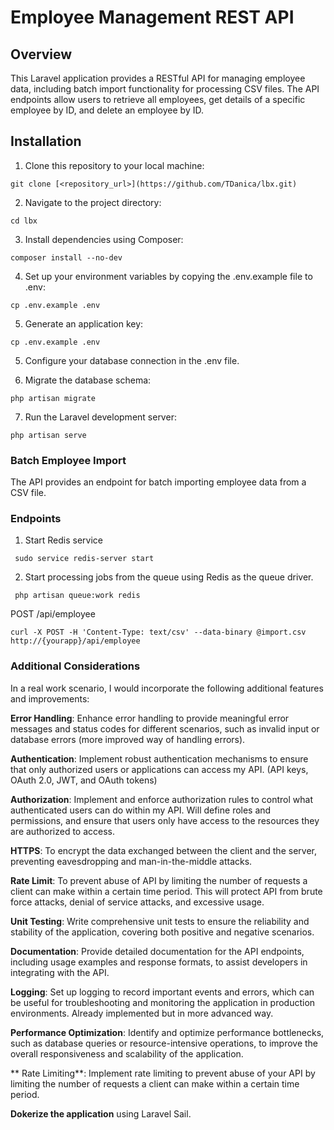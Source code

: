 # Employee Management REST API
## Overview
This Laravel application provides a RESTful API for managing employee data, including batch import functionality for processing CSV files. The API endpoints allow users to retrieve all employees, get details of a specific employee by ID, and delete an employee by ID.

## Installation
1. Clone this repository to your local machine:
```
git clone [<repository_url>](https://github.com/TDanica/lbx.git)

```
2. Navigate to the project directory:
```
cd lbx

```
3. Install dependencies using Composer:
```
composer install --no-dev
```

4. Set up your environment variables by copying the .env.example file to .env:
```
cp .env.example .env
```

5. Generate an application key:
```
cp .env.example .env
```
5. Configure your database connection in the .env file.

6. Migrate the database schema:
```
php artisan migrate
```

7. Run the Laravel development server:
```
php artisan serve
```

### Batch Employee Import
The API provides an endpoint for batch importing employee data from a CSV file.

### Endpoints
1. Start Redis service
```
 sudo service redis-server start
```
2. Start processing jobs from the queue using Redis as the queue driver.
```
 php artisan queue:work redis
```
POST /api/employee

```
curl -X POST -H 'Content-Type: text/csv' --data-binary @import.csv http://{yourapp}/api/employee
```


### Additional Considerations
In a real work scenario, I would incorporate the following additional features and improvements:


**Error Handling**: Enhance error handling to provide meaningful error messages and status codes for different scenarios, such as invalid input or database errors (more improved way of handling errors).

**Authentication**: Implement robust authentication mechanisms to ensure that only authorized users or applications can access my API. (API keys, OAuth 2.0, JWT, and OAuth tokens)

**Authorization**: Implement and enforce authorization rules to control what authenticated users can do within my API. Will define roles and permissions, and ensure that users only have access to the resources they are authorized to access.

 **HTTPS**: To encrypt the data exchanged between the client and the server, preventing eavesdropping and man-in-the-middle attacks.

**Rate Limit**: To prevent abuse of API by limiting the number of requests a client can make within a certain time period. This will protect API from brute force attacks, denial of service attacks, and excessive usage.

**Unit Testing**: Write comprehensive unit tests to ensure the reliability and stability of the application, covering both positive and negative scenarios.

**Documentation**: Provide detailed documentation for the API endpoints, including usage examples and response formats, to assist developers in integrating with the API.

**Logging**: Set up logging to record important events and errors, which can be useful for troubleshooting and monitoring the application in production environments. Already implemented but in more advanced way.

**Performance Optimization**: Identify and optimize performance bottlenecks, such as database queries or resource-intensive operations, to improve the overall responsiveness and scalability of the application.

** Rate Limiting**: Implement rate limiting to prevent abuse of your API by limiting the number of requests a client can make within a certain time period.

**Dokerize the application** using Laravel Sail.

